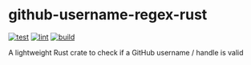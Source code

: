 # github-username-regex-rust

[![test](https://github.com/GrantBirki/github-username-regex-rust/actions/workflows/test.yml/badge.svg)](https://github.com/GrantBirki/github-username-regex-rust/actions/workflows/test.yml) [![lint](https://github.com/GrantBirki/github-username-regex-rust/actions/workflows/lint.yml/badge.svg)](https://github.com/GrantBirki/github-username-regex-rust/actions/workflows/lint.yml) [![build](https://github.com/GrantBirki/github-username-regex-rust/actions/workflows/build.yml/badge.svg)](https://github.com/GrantBirki/github-username-regex-rust/actions/workflows/build.yml)

A lightweight Rust crate to check if a GitHub username / handle is valid
